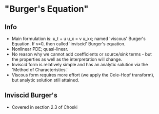 # "Burger's Equation"

## Info

* Main formulation is: u_t + u u_x = v u_xx; named 'viscous' Burger's Equation. If v=0, then called 'inviscid' Burger's equation.
* Nonlinear PDE; quasi-linear.
* No reason why we cannot add coefficients or source/sink terms - but the properties as well as the interpretation will change.
* Inviscid form is relatively simple and has an analytic solution via the 'Method of Characteristics.'
* Viscous form requires more effort (we apply the Cole-Hopf transform), but analytic solution still attained.

## Inviscid Burger's

* Covered in section 2.3 of Choski